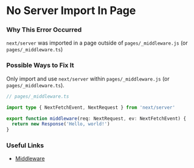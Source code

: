 # No Server Import In Page

### Why This Error Occurred

`next/server` was imported in a page outside of `pages/_middleware.js` (or `pages/_middleware.ts`)

### Possible Ways to Fix It

Only import and use `next/server` within `pages/_middleware.js` (or `pages/_middleware.ts`).

```ts
// pages/_middleware.ts

import type { NextFetchEvent, NextRequest } from 'next/server'

export function middleware(req: NextRequest, ev: NextFetchEvent) {
  return new Response('Hello, world!')
}
```

### Useful Links

- [Middleware](https://nextjs.org/docs/middleware)
